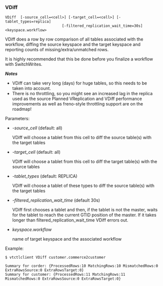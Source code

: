 ### VDiff

```
VDiff  [-source_cell=<cell>] [-target_cell=<cell>] [-tablet_types=replica]
                          [-filtered_replication_wait_time=30s] <keyspace.workflow>
```

VDiff does a row by row comparison of all tables associated with the workflow, diffing the
source keyspace and the target keyspace and reporting counts of missing/extra/unmatched rows.

It is highly recommended that this be done before you finalize a workflow with SwitchWrites.

***Notes***
 * VDiff can take very long (days) for huge tables, so this needs to be taken into account.
 * There is no throttling, so you might see an increased lag in the replica used as the source
Planned VReplication and VDiff performance improvements as well as freno-style throttling support are on the roadmap!

Parameters:
 * *-source_cell* (default: all)

     VDiff will choose a tablet from this cell to diff the source table(s) with the target tables
 * *-target_cell* (default: all)

     VDiff will choose a tablet from this cell to diff the target table(s) with the source tables
 * *-tablet_types* (default: REPLICA)

    VDiff will choose a tablet of these types to diff the source table(s) with the target tables
 * *-filtered_replication_wait_time* (default 30s)

     VDiff first chooses a tablet and then, if the tablet is not the master, waits for the tablet to
     reach the current GTID position of the master. If it takes longer than filtered_replication_wait_time
     VDiff errors out.
 * *keyspace.workflow*

    name of target keyspace and the associated workflow

Example:

```
$ vtctlclient VDiff customer.commerce2customer

Summary for corder: {ProcessedRows:10 MatchingRows:10 MismatchedRows:0 ExtraRowsSource:0 ExtraRowsTarget:0}
Summary for customer: {ProcessedRows:11 MatchingRows:11 MismatchedRows:0 ExtraRowsSource:0 ExtraRowsTarget:0}
```
